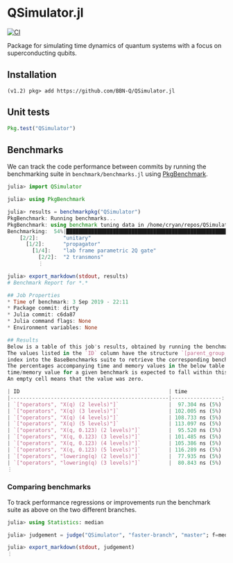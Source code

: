 # QSimulator.jl

[![CI](https://github.com/BBN-Q/QSimulator.jl/actions/workflows/CI.yml/badge.svg?branch=master)](https://github.com/BBN-Q/QSimulator.jl/actions/workflows/CI.yml)

Package for simulating time dynamics of quantum systems with a focus on superconducting qubits.

## Installation

```
(v1.2) pkg> add https://github.com/BBN-Q/QSimulator.jl
```

## Unit tests

```julia
Pkg.test("QSimulator")
```

## Benchmarks

We can track the code performance between commits by running the benchmarking suite in
`benchmark/benchmarks.jl` using [PkgBenchmark](https://github.com/JuliaCI/PkgBenchmark.jl).

```julia
julia> import QSimulator

julia> using PkgBenchmark

julia> results = benchmarkpkg("QSimulator")
PkgBenchmark: Running benchmarks...
PkgBenchmark: using benchmark tuning data in /home/cryan/repos/QSimulator.jl/benchmark/tune.json
Benchmarking:  54%|███████████████████████████████████████████████████████████████▎                                                      |  ETA: 0:01:00
    [2/2]:        "unitary"
      [1/2]:      "propagator"
        [1/4]:    "lab frame parametric 2Q gate"
          [2/2]:  "2 transmons"
          ⋮

julia> export_markdown(stdout, results)
# Benchmark Report for *.*

## Job Properties
* Time of benchmark: 3 Sep 2019 - 22:11
* Package commit: dirty
* Julia commit: c6da87
* Julia command flags: None
* Environment variables: None

## Results
Below is a table of this job's results, obtained by running the benchmarks.
The values listed in the `ID` column have the structure `[parent_group, child_group, ..., key]`, and can be used to
index into the BaseBenchmarks suite to retrieve the corresponding benchmarks.
The percentages accompanying time and memory values in the below table are noise tolerances. The "true"
time/memory value for a given benchmark is expected to fall within this percentage of the reported value.
An empty cell means that the value was zero.

| ID                                                | time            | GC time    | memory          | allocations |
|---------------------------------------------------|----------------:|-----------:|----------------:|------------:|
| `["operators", "X(q) (2 levels)"]`                |  97.304 ns (5%) |            |  272 bytes (1%) |           4 |
| `["operators", "X(q) (3 levels)"]`                | 102.005 ns (5%) |            |  320 bytes (1%) |           4 |
| `["operators", "X(q) (4 levels)"]`                | 108.733 ns (5%) |            |  384 bytes (1%) |           4 |
| `["operators", "X(q) (5 levels)"]`                | 113.097 ns (5%) |            |  464 bytes (1%) |           4 |
| `["operators", "X(q, 0.123) (2 levels)"]`         |  95.520 ns (5%) |            |  272 bytes (1%) |           4 |
| `["operators", "X(q, 0.123) (3 levels)"]`         | 101.485 ns (5%) |            |  320 bytes (1%) |           4 |
| `["operators", "X(q, 0.123) (4 levels)"]`         | 105.386 ns (5%) |            |  384 bytes (1%) |           4 |
| `["operators", "X(q, 0.123) (5 levels)"]`         | 116.289 ns (5%) |            |  464 bytes (1%) |           4 |
| `["operators", "lowering(q) (2 levels)"]`         |  77.935 ns (5%) |            |  240 bytes (1%) |           3 |
| `["operators", "lowering(q) (3 levels)"]`         |  80.843 ns (5%) |            |  288 bytes (1%) |           3 |
⋮
```

### Comparing benchmarks

To track performance regressions or improvements run the benchmark suite as above on the two
different branches.

```julia
julia> using Statistics: median

julia> judgement = judge("QSimulator", "faster-branch", "master"; f=median)

julia> export_markdown(stdout, judgement)
⋮
```
